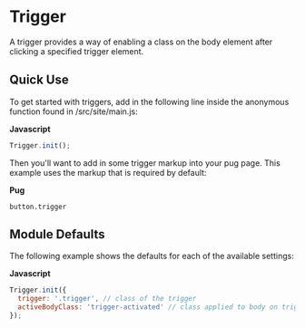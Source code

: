 # Trigger

A trigger provides a way of enabling a class on the body element after clicking a specified trigger element.

## Quick Use

To get started with triggers, add in the following line inside the anonymous function found in /src/site/main.js:

**Javascript**

```js
Trigger.init();
```

Then you'll want to add in some trigger markup into your pug page. This example uses the markup that is required by default:

**Pug**

```pug
button.trigger
```

## Module Defaults

The following example shows the defaults for each of the available settings:

**Javascript**

```js
Trigger.init({
  trigger: '.trigger', // class of the trigger
  activeBodyClass: 'trigger-activated' // class applied to body on trigger click
});
```
